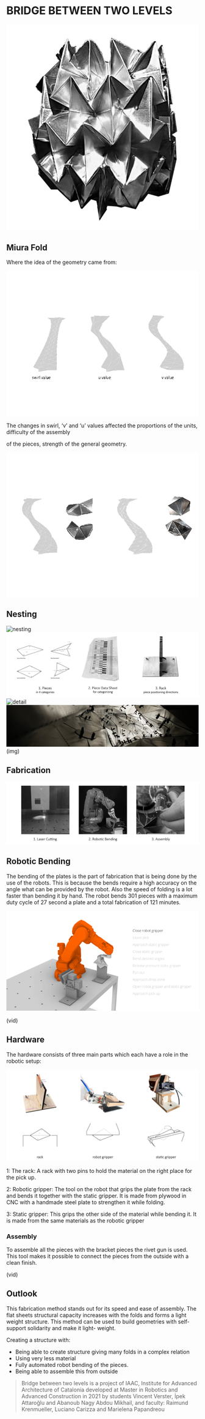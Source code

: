 # BRIDGE BETWEEN TWO LEVELS

![miura](1.Intro/src/miura.png)

## Miura Fold

Where the idea of the geometry came from:

![miura2](1.Intro/src/miura2.gif)

The changes in swirl, ‘v’ and ‘u’ values affected the proportions of the units, difficulty of the assembly

of the pieces, strength of the general geometry.

![miura3](1.Intro/src/miura3.gif)

## Nesting

![nesting](6.Fabrication/src/nesting.gif)
![fabrication1](6.Fabrication/src/fabrication1.png)
![detail](6.Fabrication/src/detail.gif)
![detail2](6.Fabrication/src/detail2.jpg)
(img)

## Fabrication

![fabrication2](6.Fabrication/src/fabrication2.png)

## Robotic Bending

The bending of the plates is the part of fabrication that is being done by the use of the robots. This is because the bends require a high accuracy on the angle what can be provided by the robot. Also the speed of folding is a lot faster than bending it by hand. The robot bends 301 pieces with a maximum duty cycle of 27 second a plate and a total fabrication of 121 minutes.

![robot-simulation](4.Robot-Simulation/src/robot-simulation.gif)

(vid)

## Hardware

The hardware consists of three main parts which each have a role in the robotic setup:

![hardware1](2.Hardware/src/hardware1.png)

1: The rack: A rack with two pins to hold the material on the right place for the pick up.

2: Robotic gripper: The tool on the robot that grips the plate from the rack and bends it together with the static gripper. It is made from plywood in CNC with a handmade steel plate to strengthen it while folding.

3: Static gripper: This grips the other side of the material while bending it. It is made from the same materials as the robotic gripper

### Assembly

To assemble all the pieces with the bracket pieces the rivet gun is used. This tool makes it possible to connect the pieces from the outside with a clean finish.

(vid)

## Outlook

This fabrication method stands out for its speed and ease of assembly. The flat sheets structural capacity increases with the folds and forms a light weight structure. This method can be used to build geometries with self-support solidarity and make it light- weight.

Creating a structure with:

* Being able to create structure giving many folds in a complex relation
* Using very less material
* Fully automated robot bending of the pieces.
* Being able to assemble this from outside


>Bridge between two levels is a project of IAAC, Institute for Advanced Architecture of Catalonia developed at Master in Robotics and Advanced Construction in 2021 by students Vincent Verster, İpek Attaroğlu and Abanoub Nagy Abdou Mikhail, and faculty: Raimund Krenmueller, Luciano Carizza and Marielena Papandreou
